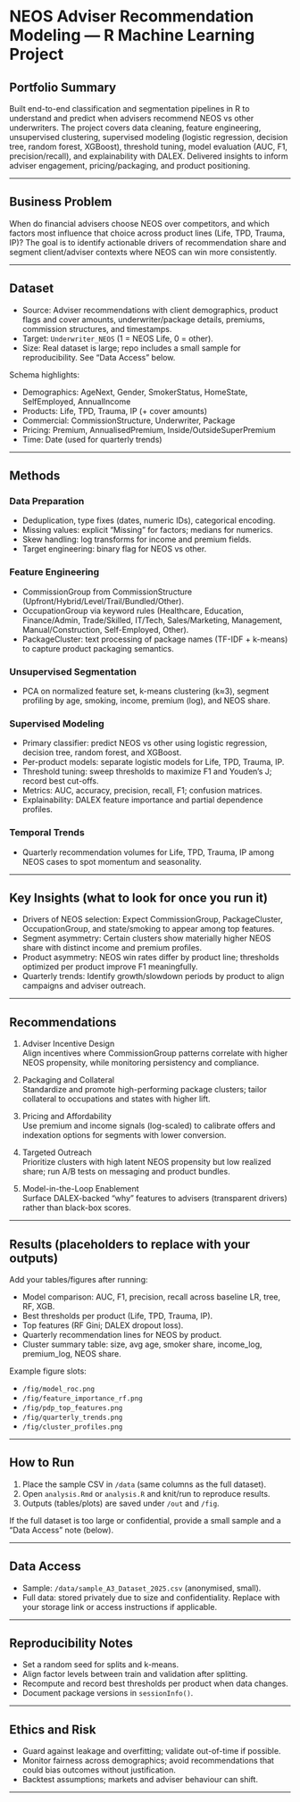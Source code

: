 # NEOS Adviser Recommendation Modeling — R Machine Learning Project

## Portfolio Summary
Built end-to-end classification and segmentation pipelines in R to understand and predict when advisers recommend NEOS vs other underwriters. The project covers data cleaning, feature engineering, unsupervised clustering, supervised modeling (logistic regression, decision tree, random forest, XGBoost), threshold tuning, model evaluation (AUC, F1, precision/recall), and explainability with DALEX. Delivered insights to inform adviser engagement, pricing/packaging, and product positioning.

---

## Business Problem
When do financial advisers choose NEOS over competitors, and which factors most influence that choice across product lines (Life, TPD, Trauma, IP)? The goal is to identify actionable drivers of recommendation share and segment client/adviser contexts where NEOS can win more consistently.

---

## Dataset
- Source: Adviser recommendations with client demographics, product flags and cover amounts, underwriter/package details, premiums, commission structures, and timestamps.
- Target: `Underwriter_NEOS` (1 = NEOS Life, 0 = other).
- Size: Real dataset is large; repo includes a small sample for reproducibility. See “Data Access” below.

Schema highlights:
- Demographics: AgeNext, Gender, SmokerStatus, HomeState, SelfEmployed, AnnualIncome
- Products: Life, TPD, Trauma, IP (+ cover amounts)
- Commercial: CommissionStructure, Underwriter, Package
- Pricing: Premium, AnnualisedPremium, Inside/OutsideSuperPremium
- Time: Date (used for quarterly trends)

---

## Methods

### Data Preparation
- Deduplication, type fixes (dates, numeric IDs), categorical encoding.
- Missing values: explicit “Missing” for factors; medians for numerics.
- Skew handling: log transforms for income and premium fields.
- Target engineering: binary flag for NEOS vs other.

### Feature Engineering
- CommissionGroup from CommissionStructure (Upfront/Hybrid/Level/Trail/Bundled/Other).
- OccupationGroup via keyword rules (Healthcare, Education, Finance/Admin, Trade/Skilled, IT/Tech, Sales/Marketing, Management, Manual/Construction, Self-Employed, Other).
- PackageCluster: text processing of package names (TF-IDF + k-means) to capture product packaging semantics.

### Unsupervised Segmentation
- PCA on normalized feature set, k-means clustering (k≈3), segment profiling by age, smoking, income, premium (log), and NEOS share.

### Supervised Modeling
- Primary classifier: predict NEOS vs other using logistic regression, decision tree, random forest, and XGBoost.
- Per-product models: separate logistic models for Life, TPD, Trauma, IP.
- Threshold tuning: sweep thresholds to maximize F1 and Youden’s J; record best cut-offs.
- Metrics: AUC, accuracy, precision, recall, F1; confusion matrices.
- Explainability: DALEX feature importance and partial dependence profiles.

### Temporal Trends
- Quarterly recommendation volumes for Life, TPD, Trauma, IP among NEOS cases to spot momentum and seasonality.

---

## Key Insights (what to look for once you run it)
- Drivers of NEOS selection: Expect CommissionGroup, PackageCluster, OccupationGroup, and state/smoking to appear among top features.
- Segment asymmetry: Certain clusters show materially higher NEOS share with distinct income and premium profiles.
- Product asymmetry: NEOS win rates differ by product line; thresholds optimized per product improve F1 meaningfully.
- Quarterly trends: Identify growth/slowdown periods by product to align campaigns and adviser outreach.

---

## Recommendations
1. Adviser Incentive Design  
   Align incentives where CommissionGroup patterns correlate with higher NEOS propensity, while monitoring persistency and compliance.

2. Packaging and Collateral  
   Standardize and promote high-performing package clusters; tailor collateral to occupations and states with higher lift.

3. Pricing and Affordability  
   Use premium and income signals (log-scaled) to calibrate offers and indexation options for segments with lower conversion.

4. Targeted Outreach  
   Prioritize clusters with high latent NEOS propensity but low realized share; run A/B tests on messaging and product bundles.

5. Model-in-the-Loop Enablement  
   Surface DALEX-backed “why” features to advisers (transparent drivers) rather than black-box scores.

---

## Results (placeholders to replace with your outputs)
Add your tables/figures after running:
- Model comparison: AUC, F1, precision, recall across baseline LR, tree, RF, XGB.
- Best thresholds per product (Life, TPD, Trauma, IP).
- Top features (RF Gini; DALEX dropout loss).
- Quarterly recommendation lines for NEOS by product.
- Cluster summary table: size, avg age, smoker share, income_log, premium_log, NEOS share.

Example figure slots:
- `/fig/model_roc.png`
- `/fig/feature_importance_rf.png`
- `/fig/pdp_top_features.png`
- `/fig/quarterly_trends.png`
- `/fig/cluster_profiles.png`

---

## How to Run
1. Place the sample CSV in `/data` (same columns as the full dataset).
2. Open `analysis.Rmd` or `analysis.R` and knit/run to reproduce results.
3. Outputs (tables/plots) are saved under `/out` and `/fig`.

If the full dataset is too large or confidential, provide a small sample and a “Data Access” note (below).

---

## Data Access
- Sample: `/data/sample_A3_Dataset_2025.csv` (anonymised, small).
- Full data: stored privately due to size and confidentiality. Replace with your storage link or access instructions if applicable.

---

## Reproducibility Notes
- Set a random seed for splits and k-means.
- Align factor levels between train and validation after splitting.
- Recompute and record best thresholds per product when data changes.
- Document package versions in `sessionInfo()`.

---

## Ethics and Risk
- Guard against leakage and overfitting; validate out-of-time if possible.
- Monitor fairness across demographics; avoid recommendations that could bias outcomes without justification.
- Backtest assumptions; markets and adviser behaviour can shift.

---
